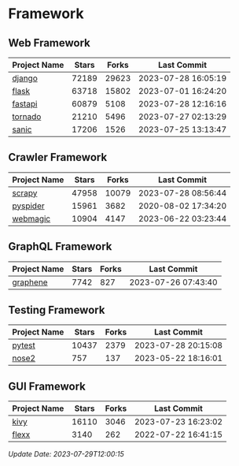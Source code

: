 # Framework

## Web Framework
| Project Name | Stars | Forks | Last Commit |
| ------------ | ----- | ----- | ----------- |
| [django](https://github.com/django/django) | 72189 | 29623 | 2023-07-28 16:05:19 |
| [flask](https://github.com/pallets/flask) | 63718 | 15802 | 2023-07-01 16:24:20 |
| [fastapi](https://github.com/tiangolo/fastapi) | 60879 | 5108 | 2023-07-28 12:16:16 |
| [tornado](https://github.com/tornadoweb/tornado) | 21210 | 5496 | 2023-07-27 02:13:29 |
| [sanic](https://github.com/sanic-org/sanic) | 17206 | 1526 | 2023-07-25 13:13:47 |

## Crawler Framework
| Project Name | Stars | Forks | Last Commit |
| ------------ | ----- | ----- | ----------- |
| [scrapy](https://github.com/scrapy/scrapy) | 47958 | 10079 | 2023-07-28 08:56:44 |
| [pyspider](https://github.com/binux/pyspider) | 15961 | 3682 | 2020-08-02 17:34:20 |
| [webmagic](https://github.com/code4craft/webmagic) | 10904 | 4147 | 2023-06-22 03:23:44 |

## GraphQL Framework
| Project Name | Stars | Forks | Last Commit |
| ------------ | ----- | ----- | ----------- |
| [graphene](https://github.com/graphql-python/graphene) | 7742 | 827 | 2023-07-26 07:43:40 |

## Testing Framework
| Project Name | Stars | Forks | Last Commit |
| ------------ | ----- | ----- | ----------- |
| [pytest](https://github.com/pytest-dev/pytest) | 10437 | 2379 | 2023-07-28 20:15:08 |
| [nose2](https://github.com/nose-devs/nose2) | 757 | 137 | 2023-05-22 18:16:01 |

## GUI Framework
| Project Name | Stars | Forks | Last Commit |
| ------------ | ----- | ----- | ----------- |
| [kivy](https://github.com/kivy/kivy) | 16110 | 3046 | 2023-07-23 16:23:02 |
| [flexx](https://github.com/flexxui/flexx) | 3140 | 262 | 2022-07-22 16:41:15 |

*Update Date: 2023-07-29T12:00:15*